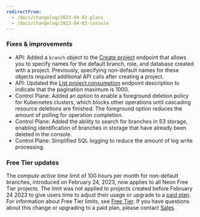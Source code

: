 ```yaml
---
redirectFrom:
  - /docs/changelog/2023-04-03-plans
  - /docs/changelog/2023-04-03-console
---
```


### Fixes & improvements

- API: Added a `branch` object to the [Create project](https://api-docs.neon.tech/reference/createproject) endpoint that allows you to specify names for the default branch, role, and database created with a project. Previously, specifying non-default names for these objects required additional API calls after creating a project.
- API: Updated the [List project consumption](https://api-docs.neon.tech/reference/listprojectsconsumption) endpoint description to indicate that the pagination maximum is 1000.
- Control Plane: Added an option to enable a foreground deletion policy for Kubernetes clusters, which blocks other operations until cascading resource deletions are finished. The foreground option reduces the amount of polling for operation completion.
- Control Plane: Added the ability to search for branches in S3 storage, enabling identification of branches in storage that have already been deleted in the console.
- Control Plane: Simplified SQL logging to reduce the amount of log write processing.

### Free Tier updates

The _compute active time_ limit of 100 hours per month for non-default branches, introduced on February 24, 2023, now applies to all Neon Free Tier projects. The limit was not applied to projects created before February 24 2023 to give users time to adjust their usage or upgrade to a [paid plan](/docs/introduction/plans). For information about Free Tier limits, see [Free Tier](/docs/introduction/free-tier). If you have questions about this change or upgrading to a paid plan, please contact [Sales](https://neon.tech/contact-sales).
